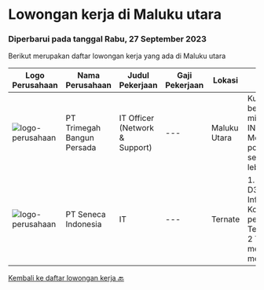 
  # Lowongan kerja di Maluku utara

  ### Diperbarui pada tanggal Rabu, 27 September 2023

  Berikut merupakan daftar lowongan kerja yang ada di Maluku utara

  |Logo Perusahaan | Nama Perusahaan | Judul Pekerjaan | Gaji Pekerjaan | Lokasi | Deskripsi | Tanggal diunggah | Pranala |
  | -------------- | --------------- | --------------- | --------- | --------- | -------------- | ------- | ----------- |
  |![logo-perusahaan](https://image-service-cdn.seek.com.au/5e6594a165067a47957104730aa00c3457de7abb/ee4dce1061f3f616224767ad58cb2fc751b8d2dc)|PT Trimegah Bangun Persada|IT Officer (Network & Support)|---|Maluku Utara|Kualifikasi: Latar belakang pendidikan minimal S1 TEKNIK INFORMATIKA Memiliki pengalaman di posisi yang sama selama 1-2 tahun atau lebih, terutama...|Jumat, 22 September 2023|https://www.jobstreet.co.id/id/job/it-officer-network-support-4477689?token=0~092e2a23-572c-420c-b718-8199c252c07a&sectionRank=1&jobId=jobstreet-id-job-4477689|
|![logo-perusahaan](https://image-service-cdn.seek.com.au/41a5b849a19d7e11dee2c8df4d83bfe077eee8d0/ee4dce1061f3f616224767ad58cb2fc751b8d2dc)|PT Seneca Indonesia|IT|---|Ternate|1. Pendidikan Minimal D3/S1 Teknik Informatika / Komputer2. Memiliki pengalaman sebagai Teknik Informatika Min. 2 Tahun3. Mampu membuat memperbaiki...|Minggu, 10 September 2023|https://www.jobstreet.co.id/id/job/it-1036904107?token=0~092e2a23-572c-420c-b718-8199c252c07a&sectionRank=2&jobId=jobstreet-id-job-1036904107|


  [Kembali ke daftar lowongan kerja 🔙](../README.md#daftar-lowongan-kerja)
  